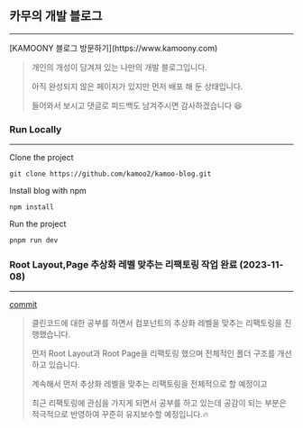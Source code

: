 ## 카무의 개발 블로그 
<hr/>
[KAMOONY 블로그 방문하기](https://www.kamoony.com)

> 개인의 개성이 담겨져 있는 나만의 개발 블로그입니다.
>
> 아직 완성되지 않은 페이지가 있지만 먼저 배포 해 둔 상태입니다. 
> 
>들어와서 보시고 댓글로 피드백도 남겨주시면 감사하겠습니다 😆

### Run Locally
<hr/>
Clone the project

`git clone https://github.com/kamoo2/kamoo-blog.git`

Install blog with npm

`npm install`

Run the project

`pnpm run dev`

### Root Layout,Page 추상화 레벨 맞추는 리팩토링 작업 완료 (2023-11-08)

<hr/>

[commit](https://github.com/kamoo2/kamoo-blog/commit/4db6fbb47f00b3fc30e0940470f91ffd4c1f9e85)

> 클린코드에 대한 공부를 하면서 컴포넌트의 추상화 레벨을 맞추는 리팩토링을 진행했습니다.
> 
> 먼저 Root Layout과 Root Page을 리팩토링 했으며 전체적인 폴더 구조를 개선하고 있습니다. 
> 
> 계속해서 먼저 추상화 레벨을 맞추는 리팩토링을 전체적으로 할 예정이고 
> 
> 최근 리팩토링에 관심을 가지게 되면서 공부를 하고 있는데 공감이 되는 부분은 적극적으로 반영하여 꾸준히 유지보수할 예정입니다.🔥